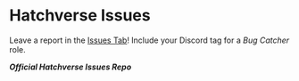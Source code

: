 # Hatchverse Issues
Leave a report in the [Issues Tab](https://github.com/LandonScripts/Hatchverse-Issues/issues)!
Include your Discord tag for a *Bug Catcher* role.

***Official Hatchverse Issues Repo***
